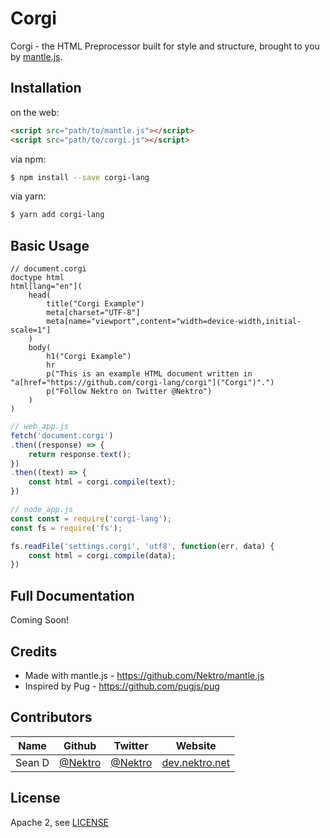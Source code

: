# Corgi

Corgi - the HTML Preprocessor built for style and structure, brought to you by [mantle.js](https://github.com/Nektro/mantle.js).

## Installation

on the web:
```html
<script src="path/to/mantle.js"></script>
<script src="path/to/corgi.js"></script>
```

via npm:
```bash
$ npm install --save corgi-lang
```

via yarn:
```bash
$ yarn add corgi-lang
```

## Basic Usage

```corgi
// document.corgi
doctype html
html[lang="en"](
    head(
        title("Corgi Example")
        meta[charset="UTF-8"]
        meta[name="viewport",content="width=device-width,initial-scale=1"]
    )
    body(
        h1("Corgi Example")
        hr
        p("This is an example HTML document written in "a[href="https://github.com/corgi-lang/corgi"]("Corgi")".")
        p("Follow Nektro on Twitter @Nektro")
    )
)
```

```js
// web_app.js
fetch('document.corgi')
.then((response) => {
    return response.text();
})
.then((text) => {
    const html = corgi.compile(text);
})
```

```js
// node_app.js
const const = require('corgi-lang');
const fs = require('fs');

fs.readFile('settings.corgi', 'utf8', function(err, data) {
    const html = corgi.compile(data);
})
```

## Full Documentation

Coming Soon!

## Credits
- Made with mantle.js - https://github.com/Nektro/mantle.js
- Inspired by Pug - https://github.com/pugjs/pug

## Contributors
| Name | Github | Twitter | Website |
| --- | --- | --- | --- |
| Sean D | [@Nektro](https://github.com/Nektro) | [@Nektro](https://twitter.com/Nektro) | [dev.nektro.net](https://dev.nektro.net/)


## License

Apache 2, see [LICENSE](LICENSE)
